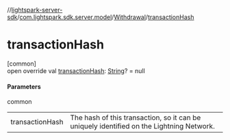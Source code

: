 //[lightspark-server-sdk](../../../index.md)/[com.lightspark.sdk.server.model](../index.md)/[Withdrawal](index.md)/[transactionHash](transaction-hash.md)

# transactionHash

[common]\
open override val [transactionHash](transaction-hash.md): [String](https://kotlinlang.org/api/latest/jvm/stdlib/kotlin/-string/index.html)? = null

#### Parameters

common

| | |
|---|---|
| transactionHash | The hash of this transaction, so it can be uniquely identified on the Lightning Network. |
